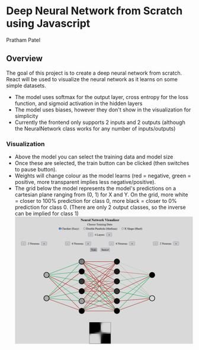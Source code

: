 # Deep Neural Network from Scratch using Javascript
Pratham Patel
## Overview
The goal of this project is to create a deep neural network from scratch. React will be used to visualize the neural network as it learns on some simple datasets.

- The model uses softmax for the output layer, cross entropy for the loss function, and sigmoid activation in the hidden layers
- The model uses biases, however they don't show in the visualization for simplicity
- Currently the frontend only supports 2 inputs and 2 outputs (although the NeuralNetwork class works for any number of inputs/outputs)

### Visualization
- Above the model you can select the training data and model size
- Once these are selected, the train button can be clicked (then switches to pause button).
- Weights will change colour as the model learns (red = negative, green = positive, more transparent implies less negative/positive).
- The grid below the model represents the model's predictions on a cartesian plane ranging from (0, 1) for X and Y. On the grid, more white = closer to 100% prediction for class 0, more black = closer to 0% prediction for class 0. (There are only 2 output classes, so the inverse can be implied for class 1)
![image](public/ExampleSS.png)
